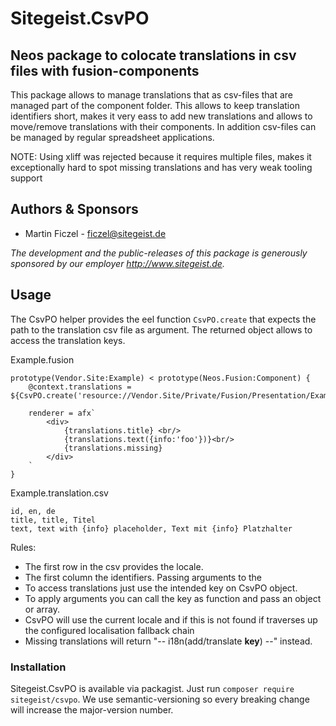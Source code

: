# Sitegeist.CsvPO

## Neos package to colocate translations in csv files with fusion-components

This package allows to manage translations that as csv-files that are 
managed part of the component folder. This allows to keep translation
identifiers short, makes it very eass to add new translations and allows 
to move/remove translations with their components. In addition csv-files 
can be managed by regular spreadsheet applications.

NOTE: Using xliff was rejected because it requires multiple files, makes 
it exceptionally hard to spot missing translations and has very weak 
tooling support 

## Authors & Sponsors

* Martin Ficzel - ficzel@sitegeist.de

*The development and the public-releases of this package is generously sponsored 
by our employer http://www.sitegeist.de.*

## Usage

The CsvPO helper provides the eel function `CsvPO.create` that expects 
the path to the translation csv file as argument. The returned object 
allows to access the translation keys. 

Example.fusion
```
prototype(Vendor.Site:Example) < prototype(Neos.Fusion:Component) {
    @context.translations = ${CsvPO.create('resource://Vendor.Site/Private/Fusion/Presentation/Example.translation.csv')}

    renderer = afx`
        <div>
            {translations.title} <br/>
            {translations.text({info:'foo'})}<br/>
            {translations.missing}
        </div>
    `
}
```

Example.translation.csv
```
id, en, de
title, title, Titel
text, text with {info} placeholder, Text mit {info} Platzhalter
```

Rules:
- The first row in the csv provides the locale. 
- The first column the identifiers. Passing arguments to the
- To access translations just use the intended key on CsvPO object.
- To apply arguments you can call the key as function and pass an object or array. 
- CsvPO will use the current locale and if this is not found if traverses up the configured localisation fallback chain
- Missing translations will return "-- i18n(add/translate __key__) --" instead.

### Installation 

Sitegeist.CsvPO is available via packagist. Just run `composer require sitegeist/csvpo`.
We use semantic-versioning so every breaking change will increase the major-version number.
